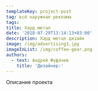 ```yaml
---
templateKey: project-post
tag: всё наружная реклама
tags:
title: Хард метал
date: '2018-07-29T13:14:13+03:00'
description: Хард метал дизайн
image: /img/advertising1.jpg
imageInList: /img/coffee-gear.png
authors:
  - text: Андрей Фуфачев
    title: 'Дизайнер:'
---
```

Описание проекта
